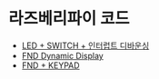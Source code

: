 # 라즈베리파이 코드
- [LED + SWITCH + 인터럽트 디바운싱](./led_sw_blink_interrupt.py)
- [FND Dynamic Display](./fnd_dynamic_display.py)
- [FND + KEYPAD](./fnd_keypad.py)